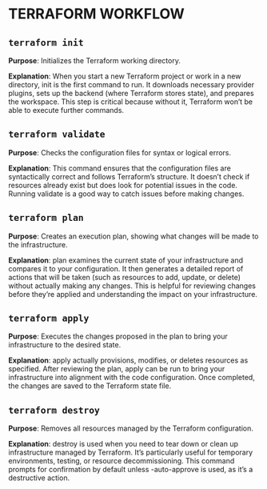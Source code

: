 # **TERRAFORM WORKFLOW**

## `terraform init`

**Purpose**: Initializes the Terraform working directory.

**Explanation**: When you start a new Terraform project or work in a new directory, init is the first command to run. It downloads necessary provider plugins, sets up the backend (where Terraform stores state), and prepares the workspace. This step is critical because without it, Terraform won’t be able to execute further commands.

## `terraform validate`
**Purpose**: Checks the configuration files for syntax or logical errors.

**Explanation**: This command ensures that the configuration files are syntactically correct and follows Terraform’s structure. It doesn’t check if resources already exist but does look for potential issues in the code. Running validate is a good way to catch issues before making changes.

## `terraform plan`
**Purpose**: Creates an execution plan, showing what changes will be made to the infrastructure.

**Explanation**: plan examines the current state of your infrastructure and compares it to your configuration. It then generates a detailed report of actions that will be taken (such as resources to add, update, or delete) without actually making any changes. This is helpful for reviewing changes before they’re applied and understanding the impact on your infrastructure.

## `terraform apply`
**Purpose**: Executes the changes proposed in the plan to bring your infrastructure to the desired state.

**Explanation**: apply actually provisions, modifies, or deletes resources as specified. After reviewing the plan, apply can be run to bring your infrastructure into alignment with the code configuration. Once completed, the changes are saved to the Terraform state file.

## `terraform destroy`
**Purpose**: Removes all resources managed by the Terraform configuration.

**Explanation**: destroy is used when you need to tear down or clean up infrastructure managed by Terraform. It’s particularly useful for temporary environments, testing, or resource decommissioning. This command prompts for confirmation by default unless -auto-approve is used, as it’s a destructive action.






